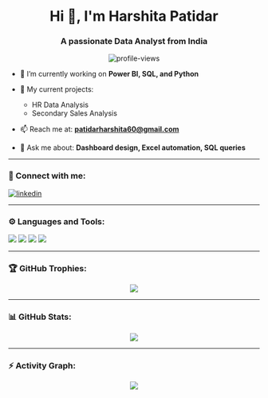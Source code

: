 <!-- Optional Banner Image -->
<!-- <p align="center">
  <img src="https://your-image-link.com/banner.png" alt="Harshita Banner" />
</p> -->

<h1 align="center">Hi 👋, I'm Harshita Patidar</h1>
<h3 align="center">A passionate Data Analyst from India</h3>

<p align="center">
  <img src="https://komarev.com/ghpvc/?username=HarshitaCoder-bot&label=Profile%20views&color=0e75b6&style=flat" alt="profile-views" />
</p>

- 🌱 I’m currently working on **Power BI, SQL, and Python**

- 💼 My current projects:
  - HR Data Analysis
  - Secondary Sales Analysis

- 📫 Reach me at: **patidarharshita60@gmail.com**

- 💬 Ask me about: **Dashboard design, Excel automation, SQL queries**

---

### 🔗 Connect with me:

<p align="left">
  <a href="https://www.linkedin.com/in/harshitapatidar07" target="blank">
    <img align="center" src="https://img.shields.io/badge/LinkedIn-blue?logo=linkedin&style=for-the-badge" alt="linkedin" />
  </a>
</p>

---

### ⚙️ Languages and Tools:

<p align="left">
  <img src="https://img.shields.io/badge/Python-3670A0?style=for-the-badge&logo=python&logoColor=white"/>
  <img src="https://img.shields.io/badge/SQL-07405E?style=for-the-badge&logo=sqlite&logoColor=white"/>
  <img src="https://img.shields.io/badge/PowerBI-F2C811?style=for-the-badge&logo=powerbi&logoColor=black"/>
  <img src="https://img.shields.io/badge/Excel-217346?style=for-the-badge&logo=microsoft-excel&logoColor=white"/>
</p>

---

### 🏆 GitHub Trophies:

<p align="center">
  <img src="https://github-profile-trophy.vercel.app/?username=HarshitaCoder-bot&theme=radical&row=1" />
</p>

---

### 📊 GitHub Stats:

<p align="center">
  <img src="https://github-readme-stats.vercel.app/api?username=HarshitaCoder-bot&show_icons=true&theme=radical" />
</p>

---

### ⚡ Activity Graph:

<p align="center">
  <img src="https://github-readme-activity-graph.vercel.app/graph?username=HarshitaCoder-bot&theme=react-dark" />
</p>
